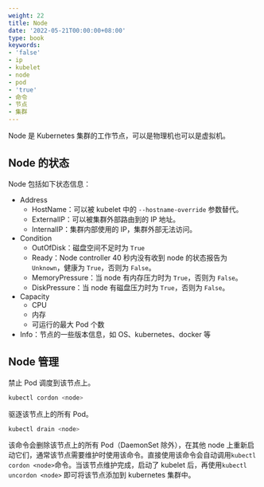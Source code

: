 ```yaml
---
weight: 22
title: Node
date: '2022-05-21T00:00:00+08:00'
type: book
keywords:
- 'false'
- ip
- kubelet
- node
- pod
- 'true'
- 命令
- 节点
- 集群
---
```

Node 是 Kubernetes 集群的工作节点，可以是物理机也可以是虚拟机。

## Node 的状态

Node 包括如下状态信息：

- Address
  - HostName：可以被 kubelet 中的 `--hostname-override` 参数替代。
  - ExternalIP：可以被集群外部路由到的 IP 地址。
  - InternalIP：集群内部使用的 IP，集群外部无法访问。
- Condition
  - OutOfDisk：磁盘空间不足时为 `True`
  - Ready：Node controller 40 秒内没有收到 node 的状态报告为 `Unknown`，健康为 `True`，否则为 `False`。
  - MemoryPressure：当 node 有内存压力时为 `True`，否则为 `False`。
  - DiskPressure：当 node 有磁盘压力时为 `True`，否则为 `False`。
- Capacity
  - CPU
  - 内存
  - 可运行的最大 Pod 个数
- Info：节点的一些版本信息，如 OS、kubernetes、docker 等

## Node 管理

禁止 Pod 调度到该节点上。

```bash
kubectl cordon <node>
```

驱逐该节点上的所有 Pod。

```bash
kubectl drain <node>
```

该命令会删除该节点上的所有 Pod（DaemonSet 除外），在其他 node 上重新启动它们，通常该节点需要维护时使用该命令。直接使用该命令会自动调用`kubectl cordon <node>`命令。当该节点维护完成，启动了 kubelet 后，再使用`kubectl uncordon <node>` 即可将该节点添加到 kubernetes 集群中。
